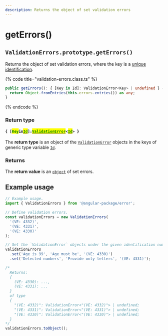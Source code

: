 ```yaml
---
description: Returns the object of set validation errors
---
```


# getErrors()

## `ValidationErrors.prototype.getErrors()`

Returns the object of set validation errors, where the key is a [unique identification](../../getting-started/basic-concepts.md#unique-identification).

{% code title="validation-errors.class.ts" %}
```typescript
public getErrors(): { [Key in Id]: ValidationError<Key> | undefined } {
  return Object.fromEntries(this.errors.entries()) as any;
}
```
{% endcode %}

### Return type

#### `{ [`<mark style="color:green;">`Key`</mark>`in`[<mark style="color:green;">`Id`</mark>](../generic-type-variables.md#validationerrors-less-than-id-greater-than)`]:`[<mark style="color:green;">`ValidationError`</mark>](broken-reference)`<`[<mark style="color:green;">`Id`</mark>](../generic-type-variables.md#validationerrors-less-than-id-greater-than)`> }`

The **return type** is an object of the [`ValidationError`](broken-reference) objects in the keys of generic type variable [`Id`](../generic-type-variables.md#validationerrors-less-than-id-greater-than).

### Returns

The **return value** is an [`object`](https://developer.mozilla.org/en-US/docs/Web/JavaScript/Reference/Global\_Objects/Object) of set errors.

## Example usage

```typescript
// Example usage.
import { ValidationErrors } from '@angular-package/error';

// Define validation errors.
const validationErrors = new ValidationErrors(
  '(VE: 4332)',
  '(VE: 4331)',
  '(VE: 4330)'
);

// Set the `ValidationError` objects under the given identification numbers.
validationErrors
  .set('Age is 99', 'Age must be', '(VE: 4330)')
  .set('Detected numbers', 'Provide only letters', '(VE: 4331)');

/*
  Returns:
  {
    (VE: 4330): ...,
    (VE: 4331): ...
  }
  of type
  {
    "(VE: 4332)": ValidationError<"(VE: 4332)"> | undefined;
    "(VE: 4331)": ValidationError<"(VE: 4331)"> | undefined;
    "(VE: 4330)": ValidationError<"(VE: 4330)"> | undefined;
  }
*/
validationErrors.toObject();
```
